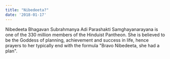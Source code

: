 ```yaml
---
title: "Nibedeeta?"
date: '2018-01-17' 
---
```


Nibedeeta Bhagavan Subrahmanya Adi Parashakti Samghayanarayana is one of the 330 million members of the Hinduist Pantheon. She is believed to be the Goddess of planning, achievement and success in life, hence prayers to her typically end with the formula "Bravo Nibedeeta, she had a plan". 


